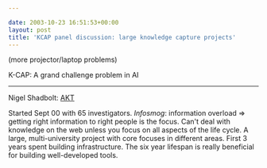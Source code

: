 ```yaml
---

date: 2003-10-23 16:51:53+00:00
layout: post
title: 'KCAP panel discussion: large knowledge capture projects'
---
```


(more projector/laptop problems)  

K-CAP: A grand challenge problem in AI


* * *


Nigel Shadbolt: [AKT](http://www.aktors.org/akt/)  

Started Sept 00 with 65 investigators.
_Infosmog_: information overload => getting right information to right people is the focus.  Can't deal with knowledge on the web unless you focus on all aspects of the life cycle.  A large, multi-university project with core focuses in different areas.  First 3 years spent building infrastructure.  The six year lifespan is really beneficial for building well-developed tools.
